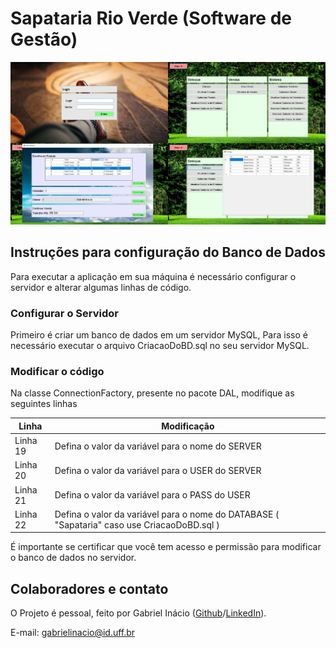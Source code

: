 # Sapataria Rio Verde (Software de Gestão)

![Imagem Principal](https://github.com/GabrielIDSM/Sapataria-Rio-Verde/blob/master/Imagens/CapaRM.png)

## Instruções para configuração do Banco de Dados

Para executar a aplicação em sua máquina é necessário configurar o servidor e alterar algumas linhas de código.

### Configurar o Servidor
Primeiro é criar um banco de dados em um servidor MySQL, Para isso é necessário executar o arquivo CriacaoDoBD.sql no seu servidor MySQL.

### Modificar o código
Na classe ConnectionFactory, presente no pacote DAL, modifique as seguintes linhas

Linha    | Modificação
---------|------------
Linha 19 | Defina o valor da variável para o nome do SERVER
Linha 20 | Defina o valor da variável para o USER do SERVER
Linha 21 | Defina o valor da variável para o PASS do USER
Linha 22 | Defina o valor da variável para o nome do DATABASE ( "Sapataria" caso use CriacaoDoBD.sql )

É importante se certificar que você tem acesso e permissão para modificar o banco de dados no servidor.

## Colaboradores e contato
O Projeto é pessoal, feito por Gabriel Inácio ([Github](https://github.com/GabrielIDSM)/[LinkedIn](https://www.linkedin.com/in/gabriel-inacio-uff/)).

E-mail: gabrielinacio@id.uff.br
